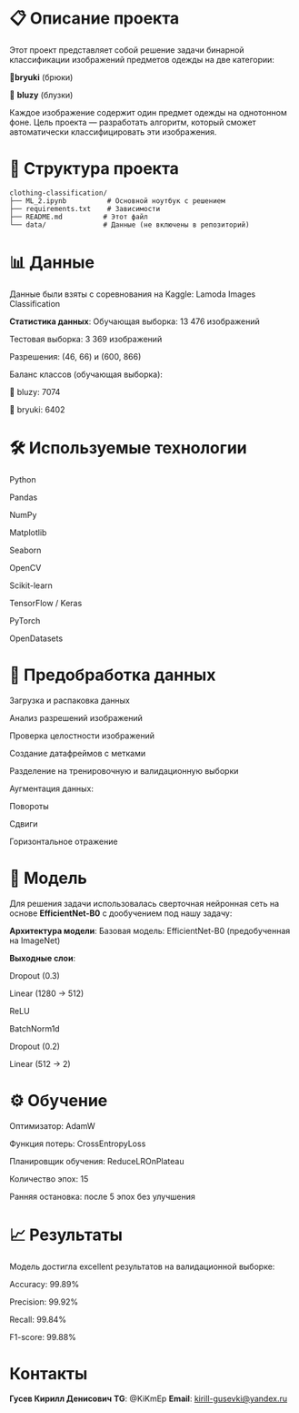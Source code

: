 # 📋 Описание проекта
Этот проект представляет собой решение задачи бинарной классификации изображений предметов одежды на две категории:

👖**bryuki** (брюки)

👚 **bluzy** (блузки)

Каждое изображение содержит один предмет одежды на однотонном фоне. Цель проекта — разработать алгоритм, который сможет автоматически классифицировать эти изображения.

# 📁 Структура проекта
```
clothing-classification/
├── ML_2.ipynb          # Основной ноутбук с решением
├── requirements.txt    # Зависимости
├── README.md          # Этот файл
└── data/              # Данные (не включены в репозиторий)
```

# 📊 Данные
Данные были взяты с соревнования на Kaggle:
Lamoda Images Classification

**Статистика данных**:
Обучающая выборка: 13 476 изображений

Тестовая выборка: 3 369 изображений

Разрешения: (46, 66) и (600, 866)

Баланс классов (обучающая выборка):

👚 bluzy: 7074

👖 bryuki: 6402

# 🛠️ Используемые технологии
Python

Pandas

NumPy

Matplotlib

Seaborn

OpenCV

Scikit-learn

TensorFlow / Keras

PyTorch

OpenDatasets

# 🧮 Предобработка данных
Загрузка и распаковка данных

Анализ разрешений изображений

Проверка целостности изображений

Создание датафреймов с метками

Разделение на тренировочную и валидационную выборки

Аугментация данных:

Повороты

Сдвиги

Горизонтальное отражение

# 🧠 Модель
Для решения задачи использовалась сверточная нейронная сеть на основе **EfficientNet-B0** с дообучением под нашу задачу:

**Архитектура модели**:
Базовая модель: EfficientNet-B0 (предобученная на ImageNet)

**Выходные слои**:

Dropout (0.3)

Linear (1280 → 512)

ReLU

BatchNorm1d

Dropout (0.2)

Linear (512 → 2)

# ⚙️ Обучение
Оптимизатор: AdamW

Функция потерь: CrossEntropyLoss

Планировщик обучения: ReduceLROnPlateau

Количество эпох: 15

Ранняя остановка: после 5 эпох без улучшения

# 📈 Результаты
Модель достигла excellent результатов на валидационной выборке:

Accuracy: 99.89%

Precision: 99.92%

Recall: 99.84%

F1-score: 99.88%

# Контакты
**Гусев Кирилл Денисович**
**TG**: @KiKmEp
**Email**: kirill-gusevki@yandex.ru
